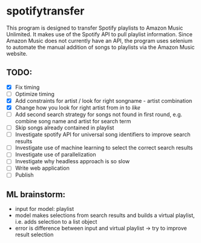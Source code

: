 # spotifytransfer

This program is designed to transfer Spotify playlists to Amazon Music Unlimited. It makes use of the Spotify API to pull playlist information. Since Amazon Music does not currently have an API, the program uses selenium to automate the manual addition of songs to playlists via the Amazon Music website. 

## TODO:
- [x] Fix timing
- [ ] Optimize timing
- [x] Add constraints for artist / look for right songname - artist combination
- [x] Change how you look for right artist from _in_ to _like_
- [ ] Add second search strategy for songs not found in first round, e.g. combine song name and artist for search term
- [ ] Skip songs already contained in playlist
- [ ] Investigate spotify API for universal song identifiers to improve search results
- [ ] Investigate use of machine learning to select the correct search results
- [ ] Investigate use of parallelization
- [ ] Investigate why headless approach is so slow
- [ ] Write web application
- [ ] Publish

## ML brainstorm:
- input for model: playlist
- model makes selections from search results and builds a virtual playlist, i.e. adds selection to a list object
- error is difference between input and virtual playlist 
-> try to improve result selection
